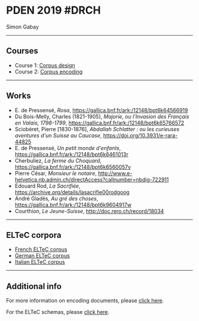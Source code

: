 # PDEN 2019 \#DRCH

Simon Gabay

---
## Courses
* Course 1: [Corpus design](https://github.com/gabays/Cours_Basel_2019/blob/master/Corpus_design/Corpus_design.md)
* Course 2: [Corpus encoding](https://github.com/gabays/Cours_Basel_2019/blob/master/Corpus_Encoding/Corpus_encoding.md)

---

## Works
* E. de Pressensé, _Rosa_, https://gallica.bnf.fr/ark:/12148/bpt6k64566919
* Du Bois-Melly, Charles (1821-1905), _Majorie, ou l'Invasion des Français en Valais, 1798-1799_, https://gallica.bnf.fr/ark:/12148/bpt6k65766572
* Sciobéret, Pierre [1830-1876], _Abdallah Schlatter : ou les curieuses aventures d'un Suisse au Caucase_, https://doi.org/10.3931/e-rara-44825
* E. de Pressensé, _Un petit monde d'enfants_, https://gallica.bnf.fr/ark:/12148/bpt6k6461013r
* Cherbuliez, _La ferme du Choquard_, https://gallica.bnf.fr/ark:/12148/bpt6k6560057v
* Pierre César, _Monsieur le notaire_, http://www.e-helvetica.nb.admin.ch/directAccess?callnumber=nbdig-722911
* Edouard Rod, _La Sacrifiée_, https://archive.org/details/lasacrifie00rodgoog
* André Gladès, _Au gré des choses_, https://gallica.bnf.fr/ark:/12148/bpt6k9604917w
* Courthion, _Le Jeune-Suisse_, http://doc.rero.ch/record/18034

---


## ELTeC corpora
* [French ELTeC corpus](https://zenodo.org/record/3528337)
* [German ELTeC corpus](https://zenodo.org/record/3543244)
* [Italian ELTeC corpus](https://zenodo.org/record/3543333)

---
## Additional info

For more information on encoding documents, please [click here](https://distantreading.github.io/Schema/eltec-0.html).

For the ELTeC schemas, please [click here](https://github.com/COST-ELTeC/Schemas).
